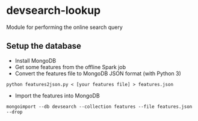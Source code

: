 # devsearch-lookup
Module for performing the online search query

## Setup the database
* Install MongoDB
* Get some features from the offline Spark job
* Convert the features file to MongoDB JSON format (with Python 3)

```python features2json.py < [your features file] > features.json```
* Import the features into MongoDB

```mongoimport --db devsearch --collection features --file features.json --drop```
